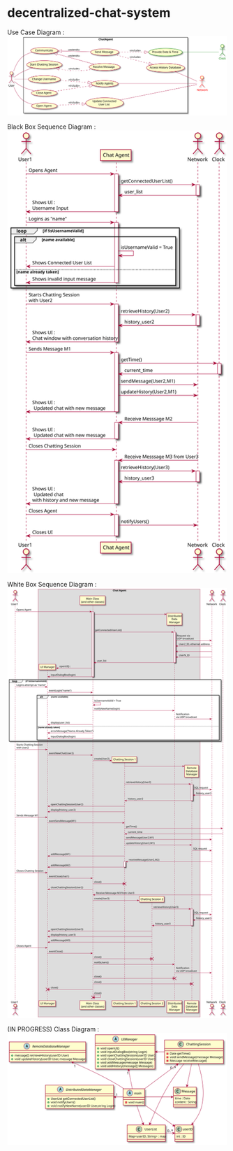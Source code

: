 # decentralized-chat-system

Use Case Diagram : 
![usecase](UMLPlant/usecase.svg)

Black Box Sequence Diagram : 
![sequence_black_box](UMLPlant/sequence_black_box.svg)

White Box Sequence Diagram : 
![sequence_white_box](UMLPlant/sequence_white_box.svg)

(IN PROGRESS) Class Diagram : 
![class](UMLPlant/class.svg)
